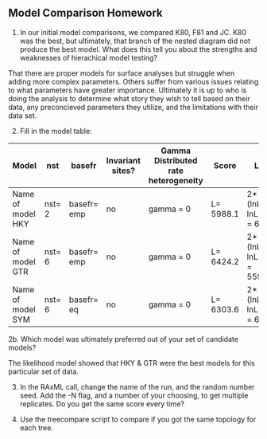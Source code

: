 ## Model Comparison Homework

1. In our initial model comparisons, we compared K80, F81 and JC. K80 was the best, but ultimately, that branch of the nested diagram did not produce the best model. What does this tell you about the strengths and weaknesses of hierachical model testing?

That there are proper models for surface analyses but struggle when adding more complex parameters. Others suffer from various issues relating to what parameters have greater importance. Ultimately it is up to who is 
doing the analysis to determine what story they wish to tell based on their data, any preconcieved parameters they utilize, and the limitations with their data set. 

2. Fill in the model table:

| Model | nst | basefr | Invariant sites? | Gamma Distributed rate heterogeneity | Score | LR |
|-------|-------|----|------|-------| -------|-----|
| Name of model HKY| nst= 2 |  basefr= emp| no | gamma = 0| L= 5988.1| 2\*(lnL1-lnL2) = 631| 
| Name of model GTR| nst= 6 | basefr= emp| no | gamma = 0| L= 6424.2| 2\*(lnL1-lnL2) = 559.4|
| Name of model SYM| nst= 6 | basefr= eq| no | gamma = 0| L= 6303.6| 2\*(lnL1-lnL2) = 631|

2b. Which model was ultimately preferred out of your set of candidate models? 

The likelihood model showed that HKY & GTR were the best models for this particular set of data. 

3. In the RAxML call, change the name of the run, and the random number seed. Add the -N flag, and a number of your choosing, to get multiple replicates. Do you get the same score every time?

4. Use the treecompare script to compare if you got the same topology for each tree. 
